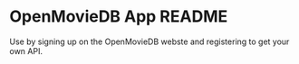 #  OpenMovieDB App README

Use by signing up on the OpenMovieDB webste and registering to get your own API.
